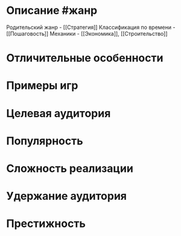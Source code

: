 # Описание  #жанр
 Родительский жанр - [[Стратегия]]
 Классификация по времени - [[Пошаговость]]
 Механики - [[Экономика]], [[Строительство]]
# Отличительные особенности
# Примеры игр
# Целевая аудитория
# Популярность
# Сложность реализации
# Удержание аудитория
# Престижность